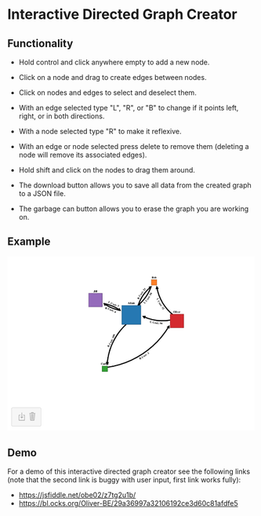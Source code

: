 # Interactive Directed Graph Creator
## Functionality 
* Hold control and click anywhere empty to add a new node.
* Click on a node and drag to create edges between nodes. 
* Click on nodes and edges to select and deselect them.
* With an edge selected type "L", "R", or "B" to change if it points left, right, or in both directions.
* With a node selected type "R" to make it reflexive.
* With an edge or node selected press delete to remove them (deleting a node will remove its associated edges). 
* Hold shift and click on the nodes to drag them around.

* The download button allows you to save all data from the created graph to a JSON file.
* The garbage can button allows you to erase the graph you are working on.

## Example
![image](example.png)

## Demo
For a demo of this interactive directed graph creator see the following links (note that the second link is buggy with user input, first link works fully):
* https://jsfiddle.net/obe02/z7tg2u1b/
* https://bl.ocks.org/Oliver-BE/29a36997a32106192ce3d60c81afdfe5
